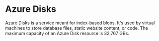 # Azure Disks
Azure Disks is a service meant for index-based blobs. It's used by virtual machines to store database files, static website content, or code. The maximum capacity of an Azure Disk resource is 32,767 GBs. 
